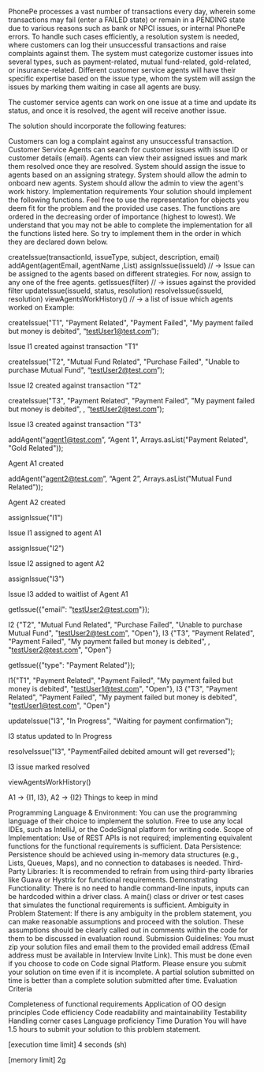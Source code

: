 PhonePe processes a vast number of transactions every day, wherein some transactions may fail (enter a FAILED state) or remain in a PENDING state due to various reasons such as bank or NPCI issues, or internal PhonePe errors. To handle such cases efficiently, a resolution system is needed, where customers can log their unsuccessful transactions and raise complaints against them.
The system must categorize customer issues into several types, such as payment-related, mutual fund-related, gold-related, or insurance-related. Different customer service agents will have their specific expertise based on the issue type, whom the system will assign the issues by marking them waiting in case all agents are busy.

The customer service agents can work on one issue at a time and update its status, and once it is resolved, the agent will receive another issue.

The solution should incorporate the following features:

Customers can log a complaint against any unsuccessful transaction.
Customer Service Agents can search for customer issues with issue ID or customer details (email).
Agents can view their assigned issues and mark them resolved once they are resolved.
System should assign the issue to agents based on an assigning strategy.
System should allow the admin to onboard new agents.
System should allow the admin to view the agent's work history.
Implementation requirements
Your solution should implement the following functions. Feel free to use the representation for objects you deem fit for the problem and the provided use cases. The functions are ordered in the decreasing order of importance (highest to lowest). We understand that you may not be able to complete the implementation for all the functions listed here. So try to implement them in the order in which they are declared down below.

createIssue(transactionId, issueType, subject, description, email)
addAgent(agentEmail, agentName ,List)
assignIssue(issueId) // -> Issue can be assigned to the agents based on different strategies. For now, assign to any one of the free agents.
getIssues(filter) // -> issues against the provided filter
updateIssue(issueId, status, resolution)
resolveIssue(issueId, resolution)
viewAgentsWorkHistory() // -> a list of issue which agents worked on
Example:

createIssue("T1", "Payment Related", "Payment Failed", "My payment failed but money is debited", “testUser1@test.com”);

Issue I1 created against transaction "T1"

createIssue("T2", "Mutual Fund Related", "Purchase Failed", "Unable to purchase Mutual Fund", “testUser2@test.com”);

Issue I2 created against transaction "T2"

createIssue("T3", "Payment Related", "Payment Failed", "My payment failed but money is debited", , “testUser2@test.com”);

Issue I3 created against transaction "T3"

addAgent(“agent1@test.com”, “Agent 1”, Arrays.asList("Payment Related", "Gold Related"));

Agent A1 created

addAgent(“agent2@test.com”, “Agent 2”, Arrays.asList("Mutual Fund Related"));

Agent A2 created

assignIssue("I1")

Issue I1 assigned to agent A1

assignIssue("I2")

Issue I2 assigned to agent A2

assignIssue("I3")

Issue I3 added to waitlist of Agent A1

getIssue({"email": "testUser2@test.com"});

I2 {"T2", "Mutual Fund Related", "Purchase Failed", "Unable to purchase Mutual Fund", "testUser2@test.com", "Open"},
I3 {"T3", "Payment Related", "Payment Failed", "My payment failed but money is debited", , "testUser2@test.com", "Open"}

getIssue({"type": "Payment Related"});

I1{"T1", "Payment Related", "Payment Failed", "My payment failed but money is debited", "testUser1@test.com", "Open"},
I3 {"T3", "Payment Related", "Payment Failed", "My payment failed but money is debited", "testUser1@test.com", "Open"}

updateIssue("I3", "In Progress", "Waiting for payment confirmation");

I3 status updated to In Progress

resolveIssue("I3", "PaymentFailed debited amount will get reversed");

I3 issue marked resolved

viewAgentsWorkHistory()

A1 -> {I1, I3},
A2 -> {I2}
Things to keep in mind

Programming Language & Environment: You can use the programming language of their choice to implement the solution. Free to use any local IDEs, such as IntelliJ, or the CodeSignal platform for writing code.
Scope of Implementation: Use of REST APIs is not required; implementing equivalent functions for the functional requirements is sufficient.
Data Persistence: Persistence should be achieved using in-memory data structures (e.g., Lists, Queues, Maps), and no connection to databases is needed.
Third-Party Libraries: It is recommended to refrain from using third-party libraries like Guava or Hystrix for functional requirements.
Demonstrating Functionality: There is no need to handle command-line inputs, inputs can be hardcoded within a driver class. A main() class or driver or test cases that simulates the functional requirements is sufficient.
Ambiguity in Problem Statement: If there is any ambiguity in the problem statement, you can make reasonable assumptions and proceed with the solution. These assumptions should be clearly called out in comments within the code for them to be discussed in evaluation round.
Submission Guidelines: You must zip your solution files and email them to the provided email address (Email address must be available in Interview Invite Link). This must be done even if you choose to code on Code signal Platform. Please ensure you submit your solution on time even if it is incomplete. A partial solution submitted on time is better than a complete solution submitted after time.
Evaluation Criteria

Completeness of functional requirements
Application of OO design principles
Code efficiency
Code readability and maintainability
Testability
Handling corner cases
Language proficiency
Time Duration
You will have 1.5 hours to submit your solution to this problem statement.

[execution time limit] 4 seconds (sh)

[memory limit] 2g